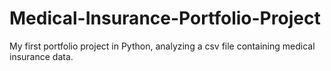 # Medical-Insurance-Portfolio-Project
My first portfolio project in Python, analyzing a csv file containing medical insurance data.
